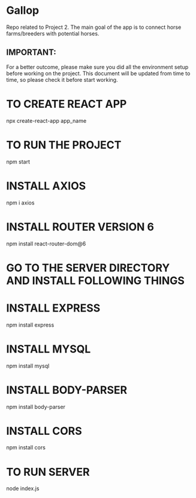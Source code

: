 # Gallop
Repo related to Project 2. The main goal of the app is to connect horse farms/breeders with potential horses.

## IMPORTANT:
For a better outcome, please make sure you did all the environment setup before working on the project. This document will be updated from time to time, so please check it before start working.

# TO CREATE REACT APP
npx create-react-app app_name

# TO RUN THE PROJECT
npm start

# INSTALL AXIOS
npm i axios

# INSTALL ROUTER VERSION 6
npm install react-router-dom@6

# GO TO THE SERVER DIRECTORY AND INSTALL FOLLOWING THINGS

# INSTALL EXPRESS
npm install express

# INSTALL MYSQL
npm install mysql

# INSTALL BODY-PARSER
npm install body-parser

# INSTALL CORS
npm install cors

# TO RUN SERVER
node index.js
